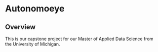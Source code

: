 # Autonomoeye

## Overview

This is our capstone project for our Master of Applied Data Science from the University of Michigan.